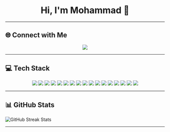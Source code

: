 <h1 align="center">Hi, I'm Mohammad 👋</h1>

---

## 🌐 Connect with Me

<p align="center">
  <a href="mailto:mhmd3raffat@gmail.com" target="_blank">
    <img src="https://img.shields.io/badge/Email-D14836?style=for-the-badge&logo=gmail&logoColor=white" />
  </a>
</p>


---

## 💻 Tech Stack
<p align="center">

<!-- Languages -->

<img src="https://img.shields.io/badge/C%23-239120?style=for-the-badge&logo=csharp&logoColor=white" />
<img src="https://img.shields.io/badge/C++-00599C?style=for-the-badge&logo=c%2B%2B&logoColor=white" />
<img src="https://img.shields.io/badge/JavaScript-323330?style=for-the-badge&logo=javascript&logoColor=F7DF1E" />
<img src="https://img.shields.io/badge/TypeScript-007ACC?style=for-the-badge&logo=typescript&logoColor=white" />
<img src="https://img.shields.io/badge/HTML5-E34F26?style=for-the-badge&logo=html5&logoColor=white" />
<img src="https://img.shields.io/badge/CSS3-1572B6?style=for-the-badge&logo=css3&logoColor=white" />
<img src="https://img.shields.io/badge/SASS-CC6699?style=for-the-badge&logo=sass&logoColor=white" />

<!-- Frontend Frameworks & Tools -->

<img src="https://img.shields.io/badge/React-20232A?style=for-the-badge&logo=react&logoColor=61DAFB" />
<img src="https://img.shields.io/badge/Next.js-000000?style=for-the-badge&logo=next.js&logoColor=white" />
<img src="https://img.shields.io/badge/Vite-646CFF?style=for-the-badge&logo=vite&logoColor=white" />
<img src="https://img.shields.io/badge/jQuery-0769AD?style=for-the-badge&logo=jquery&logoColor=white" />
<img src="https://img.shields.io/badge/Tailwind_CSS-06B6D4?style=for-the-badge&logo=tailwind-css&logoColor=white" />

<!-- Backend -->

<img src="https://img.shields.io/badge/.NET-5C2D91?style=for-the-badge&logo=.net&logoColor=white" />

<!-- Databases -->

<img src="https://img.shields.io/badge/Microsoft%20SQL%20Server-CC2927?style=for-the-badge&logo=microsoft%20sql%20server&logoColor=white" />
<img src="https://img.shields.io/badge/PostgreSQL-316192?style=for-the-badge&logo=postgresql&logoColor=white" />

<!-- Package Managers -->

<img src="https://img.shields.io/badge/NPM-CB3837?style=for-the-badge&logo=npm&logoColor=white" />
<img src="https://img.shields.io/badge/Yarn-2C8EBB?style=for-the-badge&logo=yarn&logoColor=white" />



</p>

---
## 📊 GitHub Stats

<div align="center" style="display: flex; flex-wrap: wrap;">
  
  <img src="https://nirzak-streak-stats.vercel.app/?user=3raffat&theme=dark&hide_border=false" alt="GitHub Streak Stats" />
</div>


---

<p align="center">
  <img src="https://visitcount.itsvg.in/api?id=3raffat&icon=0&co
